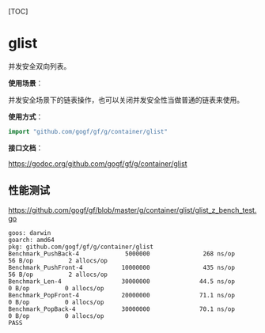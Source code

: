 [TOC]

# glist

并发安全双向列表。

**使用场景**：

并发安全场景下的链表操作，也可以关闭并发安全性当做普通的链表来使用。

**使用方式**：
```go
import "github.com/gogf/gf/g/container/glist"
```

**接口文档**：

https://godoc.org/github.com/gogf/gf/g/container/glist

## 性能测试

https://github.com/gogf/gf/blob/master/g/container/glist/glist_z_bench_test.go

```
goos: darwin
goarch: amd64
pkg: github.com/gogf/gf/g/container/glist
Benchmark_PushBack-4             5000000               268 ns/op              56 B/op          2 allocs/op
Benchmark_PushFront-4           10000000               435 ns/op              56 B/op          2 allocs/op
Benchmark_Len-4                 30000000              44.5 ns/op               0 B/op          0 allocs/op
Benchmark_PopFront-4            20000000              71.1 ns/op               0 B/op          0 allocs/op
Benchmark_PopBack-4             30000000              70.1 ns/op               0 B/op          0 allocs/op
PASS
```
